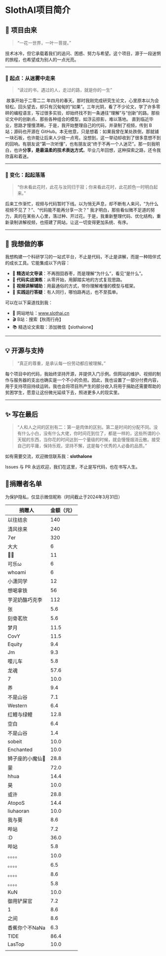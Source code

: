 # SlothAI项目简介
## 🍃 项目由来

> “一花一世界，一叶一菩提。”

​        技术冰冷，但它承载着我们的追问、困惑、努力与希望。这个项目，源于一段迷惘的旅程，也希望成为别人的一点光亮。

------

### 🌿 起点：从迷雾中走来

> “读过的书，遇过的人，走过的路，就是你的一生”
>

​        故事开始于二零二二 年四月的春天。那时我刚完成研究生论文，心里原本以为会轻松，回头望去，却只有沉甸甸的“如果”。三年光阴，看了不少论文，学了许多零碎的编程语言，写过很多实验，却始终找不到一条通往“理解”与“创新”的路。那些论文中的创新点、那些各种组合的模型，如浮云掠影，难以落地。 直到临近毕业，思路才慢慢清晰。于是，我开始整理自己的代码，并录制了视频，传到 B 站；源码也开源在 GitHub。本无他意，只是想着：如果我曾在某处跌倒，那就铺一块石板，也许能让后来人少绕一点弯。没想到，这一举动却收到了很多意想不到的回响。有朋友说“第一次听懂”，也有朋友说“终于不再一个人迷茫”。那一刻我明白，也许**分享，是最温柔的技术表达方式**。毕业几年回想，这种探索之路，还令我欣喜和着迷。

------

### 🌸 变化：起起落落

> “你未看此花时，此花与汝同归于寂；你来看此花时，此花颜色一时明白起来。”
>

​        后来工作渐忙，视频与代码暂时下线。以为悄无声息，却不断有人来问，“为什么视频不见了？”、“代码能不能再分享一次？” 我才明白，那些看似微不足道的努力，真的在某些人心里，落过种、开过花。于是，我重新整理代码、优化结构，重新录制讲解视频，也搭建了网站，让这一切变得更加系统、有序。

------

## 🌱 我想做的事

​        我想构建一个科研学习的一站式平台，不止是代码，不止是讲解，而是一种陪伴式的成长工具。它能集成以下内容：

- 🧠 **精选论文导读**：不再囫囵吞枣，而是理解“为什么”，看见“是什么”。
- 🧰 **代码实战演练**：从零开始，用脚踏实地的方式复现思路。
- 🎥 **视频讲解辅助**：用最通俗的方式，带你理解难懂的模型与框架。
- 💬 **实践运行答疑**：有人同行，哪怕路再远，也不至孤单。

可以在以下渠道找到我：

- 📍 网站地址：www.slothai.cn
- 🎬 B站：搜索【秋雨行舟】
- 📚 精选论文索取：添加微信【slothalone】

------

## 💡 开源与支持

> “真正的尊重，是承认每一份劳动都应被理解。” 

​        每个项目中的代码，我始终坚持开源，并提供入门示例。但网站的维护、视频的制作与服务器的支出也确实是一个不小的负担。因此，我也设置了一部分付费内容，用于支持项目持续运转。我也会将项目所产生的部分收入将用于捐助还需要帮助的贫困学生，愿意让这份微光延续下去，照进更多人的现实里。

------

## ✨ 写在最后

> “人和人之间的区别有二：第一是肉体的区别。第二是时间的分配不同。没有什么小白，没有什么大佬，你时间花到位了，都是一样的，这些所谓的小天赋的东西，当你花的时间达到一个量级的时候，就会慢慢烟消云散。接受自己的平庸，保持乐观，坚持不懈，这是每个优秀的人必备的品质。”

如有需要交流，欢迎微信联系我：**slothalone**

 Issues 与 PR 永远欢迎，我们在这里，不止是写代码，也在书写人生。



## 🌟捐赠者名单

为保护隐私，仅显示微信昵称（时间截止于2024年3月31日）

| 捐赠人   | 金额（元） |
| -------- | ---- |
| 以往结余 | 140  |
| 清风徐来 | 240  |
| 7er      | 320  |
|  大大    |  6  |
|🥺🥺     |  11 |
|可乐ω      |6    |
|whoami     |6    |
|小潇同学    |12   |
|想喝拿铁  | 56|
|芋泥奶酪巧克李 |112 |
|张 |5.6 |
|刻骨茗欣 |5.6 |
|梦月 |11.5 |
|CovY |11.5 |
|Equity | 9.4        |
| Jm              | 9.3        |
| 嘤儿车          | 5.8        |
| 龙魂            | 57.6       |
| 7               | 10.0       |
| 养              | 9.4        |
| 不是山谷        | 7.1        |
| Western         | 6.4        |
| 红鲤与绿鲤      | 12.8       |
| 空白            | 6.4        |
| 不是山谷        | 1.4        |
| sobeit          | 10.0       |
| Enchanted       | 10.0       |
| 狮子座的小魔仙👑 | 28.8       |
| 蒙              | 72.0       |
| hhua            | 14.4       |
| 昊              | 10.0       |
| 或许            | 28.8       |
| AtopoS          | 14.4       |
| liuhaoran       | 10.0       |
| 我与葵          | 8.6        |
| 哔站            | 7.2        |
| :D              | 36.0       |
| 哔站            | 5.8        |
| 。。。。        | 10.0       |
| 。。。。        | 6.5        |
| 。。。。        | 8.6        |
| 。。。。        | 5.8        |
| KuN             | 10.0       |
| 御用铲屎官      | 7.2        |
| 1               | 8.6        |
| 之间            | 8.6        |
| 香蕉你个不NaNa  | 6.3        |
| TIDE            | 86.4       |
| LasTop          | 10.0       |
|                 |            |



